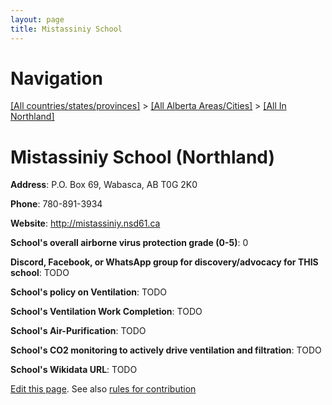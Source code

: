 ```yaml
---
layout: page
title: Mistassiniy School
---
```

# Navigation

[[All countries/states/provinces]](../../..) > [[All Alberta Areas/Cities]](../..) > [[All In Northland]](..)

# Mistassiniy School (Northland)

**Address**: P.O. Box 69, Wabasca, AB T0G 2K0

**Phone**: 780-891-3934

**Website**: <http://mistassiniy.nsd61.ca>

**School's overall airborne virus protection grade (0-5)**: 0

**Discord, Facebook, or WhatsApp group for discovery/advocacy for THIS school**: TODO

**School's policy on Ventilation**: TODO

**School's Ventilation Work Completion**: TODO

**School's Air-Purification**: TODO

**School's CO2 monitoring to actively drive ventilation and filtration**: TODO

**School's Wikidata URL**: TODO


[Edit this page](https://github.com/ventilate-schools/AB/edit/main/./Northland/Mistassiniy_School.md). See also [rules for contribution](../../../contribution-rules/)